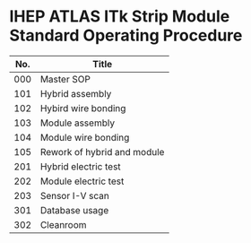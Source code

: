 # IHEP ATLAS ITk Strip Module Standard Operating Procedure

 
| No. | Title      | 
| --- | ---------- | 
| 000 | Master SOP | 
| 101 | Hybrid assembly | 
| 102 | Hybird wire bonding | 
| 103 | Module assembly | 
| 104 | Module wire bonding |
| 105 | Rework of hybrid and module | 
| 201 | Hybrid electric test | 
| 202 | Module electric test | 
| 203 | Sensor I-V scan | 
| 301 | Database usage | 
| 302 | Cleanroom |






